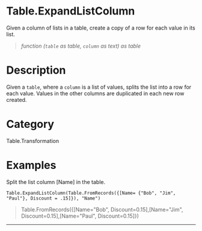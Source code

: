 ﻿# Table.ExpandListColumn
Given a column of lists in a table, create a copy of a row for each value in its list.
> _function (<code>table</code> as table, <code>column</code> as text) as table_
# Description 
Given a <code>table</code>, where a <code>column</code> is a list of values, splits the list into a row for each value. Values in the other columns are duplicated in each new row created.

# Category 
Table.Transformation
# Examples 
Split the list column [Name] in the table.
```
Table.ExpandListColumn(Table.FromRecords({[Name= {"Bob", "Jim", "Paul"}, Discount = .15]}), "Name")
```
> Table.FromRecords({[Name="Bob", Discount=0.15],[Name="Jim", Discount=0.15],[Name="Paul", Discount=0.15]})
***

